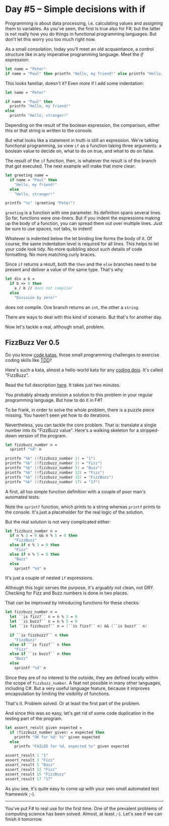 # Day #5 – Simple decisions with if
Programming is about data processing, i.e. calculating values and assigning them to variables. As you've seen, the first is true also for F#; but the latter is not really how you do things in functional programming languages. But don't let this worry you too much right now.

As a small consolation, today you'll meet an old acquaintance, a control structure like in any imperative programming language. Meet the _if_ expression:

```fsharp
let name = "Peter"
if name = "Paul" then printfn "Hello, my friend!" else printfn "Hello, stranger!"
```

This looks familiar, doesn't it? Even more if I add some indentation:

```fsharp
let name = "Peter"

if name = "Paul" then
  printfn "Hello, my friend!"
else
  printfn "Hello, stranger!"
```

Depending on the result of the boolean expression, the comparison, either this or that string is written to the console.

But what looks like a statement in truth is still an expression. We're talking functional programming, so view `if` as a function taking three arguments: a boolean value to decide on, what to do on true, and what to do on false.

The result of the `if` function, then, is whatever the result is of the branch that got executed. The next example will make that more clear:

```fsharp
let greeting name =
  if name = "Paul" then
    "Hello, my friend!"
  else
    "Hello, stranger!"

printfn "%s" (greeting "Peter")
```

`greeting` is a function with one parameter. Its definition spans several lines. So far, functions were one-liners. But if you indent the expressions making up the body of a function, you can spread them out over multiple lines. Just be sure to use spaces, not tabs, to indent!

Whatever is indented below the let binding line forms the body of it. Of course, the same indentation level is required for all lines. This helps to let your code look tidy. No more quibbling about such details of code formatting. No more matching curly braces.

Since `if` returns a result, both the `then` and the `else` branches need to be present and deliver a value of the same type. That's why

```fsharp
let div a b =
  if b <> 0 then
    a / b // does not compile!
  else
    "Division by zero!"
```

does not compile. One branch returns an `int`, the other a `string`.

There are ways to deal with this kind of scenario. But that's for another day.

Now let's tackle a real, although small, problem.

## FizzBuzz Ver 0.5
Do you know [code katas](http://en.wikipedia.org/wiki/Kata_(programming)), those small programming challenges to exercise coding skills like [TDD](http://en.wikipedia.org/wiki/Test-driven_development)?

Here's such a kata, almost a hello-world kata for any [coding dojo](http://codingdojo.org). It's called "FizzBuzz".

Read the full description [here](https://app.box.com/s/kvrd51oykrob44xv2t379k98ay9ai568). It takes just two minutes.

You probably already envision a solution to this problem in your regular programming language. But how to do it in F#?

To be frank, in order to solve the whole problem, there is a puzzle piece missing. You haven't seen yet how to do iterations.

Nevertheless, you can tackle the core problem. That is: translate a single number into its "FizzBuzz value". Here's a walking skeleton for a stripped-down version of the program.

```fsharp
let fizzbuzz_number n =
  sprintf "%d" n

printfn "%b" ((fizzbuzz_number 1) = "1")
printfn "%b" ((fizzbuzz_number 3) = "Fizz")
printfn "%b" ((fizzbuzz_number 5) = "Buzz")
printfn "%b" ((fizzbuzz_number 12) = "Fizz")
printfn "%b" ((fizzbuzz_number 15) = "FizzBuzz")
printfn "%b" ((fizzbuzz_number 17) = "17")
```

A first, all too simple function definition with a couple of poor man's automated tests.

Note the `sprintf` function, which prints to a string whereas `printf` prints to the console. It's just a placeholder for the real logic of the solution.

But the real solution is not very complicated either:

```fsharp
let fizzbuzz_number n =
  if n % 3 = 0 && n % 5 = 0 then
    "FizzBuzz"
  else if n % 3 = 0 then
    "Fizz"
  else if n % 5 = 0 then
    "Buzz"
  else
    sprintf "%d" n
```

It's just a couple of nested `if` expressions.

Although this logic serves the purpose, it's arguably not clean, not DRY. Checking for Fizz and Buzz numbers is done in two places.

That can be improved by introducing functions for these checks:

```fsharp
let fizzbuzz_number n =
  let ``is fizz?`` n = n % 3 = 0
  let ``is buzz?`` n = n % 5 = 0
  let ``is fizzbuzz?`` n = (``is fizz?`` n) && (``is buzz?`` n)

  if ``is fizzbuzz?`` n then
    "FizzBuzz"
  else if ``is fizz?`` n then
    "Fizz"
  else if ``is buzz?`` n then
    "Buzz"
  else
    sprintf "%d" n
```

Since they are of no interest to the outside, they are defined locally within the scope of `fizzbuzz_number`. A feat not possible in many other languages, including C#. But a very useful language feature, because it improves encapsulation by limiting the visibility of functions.

That's it. Problem solved. Or at least the first part of the problem.

And since this was so easy, let's get rid of some code duplication in the testing part of the program.

```fsharp
let assert_result given expected =
  if (fizzbuzz_number given) = expected then
    printfn "OK for %d: %s" given expected
  else
    printfn "FAILED for %d, expected %s" given expected

assert_result 1 "1"
assert_result 3 "Fizz"
assert_result 5 "Buzz"
assert_result 12 "Fizz"
assert_result 15 "FizzBuzz"
assert_result 17 "17"
```

As you see, it's quite easy to come up with your own small automated test framework ;-).

***

You've put F# to real use for the first time. One of the prevalent problems of computing science has been solved. Almost, at least ;-). Let's see if we can finish it tomorrow.
